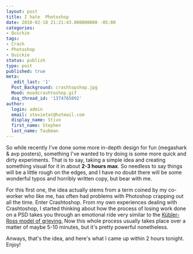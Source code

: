 ```yaml
---
layout: post
title: I hate  Photoshop
date: 2010-02-18 21:21:43.000000000 -05:00
categories:
- Quickie
tags:
- Crash
- Photoshop
- Quickie
status: publish
type: post
published: true
meta:
  _edit_last: '1'
  Post_Background: crashtopshop.jpg
  Mood: moodcrashtoshop.gif
  dsq_thread_id: '1374765092'
author:
  login: admin
  email: stevietat@hotmail.com
  display_name: Stivo
  first_name: Stephen
  last_name: Taubman
---
```


So while recently I've done some more in-depth design for fun (megashark &amp; avp posters), something I've wanted to try doing is some more quick and dirty experiments. That is to say, taking a simple idea and creating something visual for it in about **2-3 hours max**. So needless to say things will be a little rough on the edges, and I have no doubt there will be some wonderful typos and horribly written copy, but bear with me.<!--more-->

For this first one, the idea actually stems from a term coined by my co-worker who like me, has often had problems with Photoshop crapping out all the time. Enter Crashtoshop. From my own experiences dealing with Crashtoshop, I started thinking about how the process of losing work done on a PSD takes you through an emotional ride very similar to the [Kübler-Ross model of grieving.](http://en.wikipedia.org/wiki/K%C3%BCbler-Ross_model) Now this whole process usually takes place over a matter of maybe 5-10 minutes, but it's pretty powerful nonetheless.

Anways, that's the idea, and here's what I came up within 2 hours tonight. Enjoy!

<p><a href="{{site.url}}assets/crashtoshop-large.gif"><img class="aligncenter size-full wp-image-139" title="crashtoshop-small" alt="" src="{{site.url}}assets/crashtoshop-small.gif" /></a></p>
